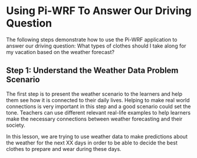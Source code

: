 # Using Pi-WRF To Answer Our Driving Question

The following steps demonstrate how to use the Pi-WRF application to answer our driving question: What types of clothes should I take along for my vacation based on the weather forecast?

## Step 1: Understand the Weather Data Problem Scenario

The first step is to present the weather scenario to the learners and
help them see how it is connected to their daily lives. Helping to make
real world connections is very important in this step and a good
scenario could set the tone. Teachers can use different relevant
real-life examples to help learners make the necessary connections
between weather forecasting and their society.

In this lesson, we are trying to use weather data to make predictions
about the weather for the next XX days in order to be able to decide the
best clothes to prepare and wear during these days.